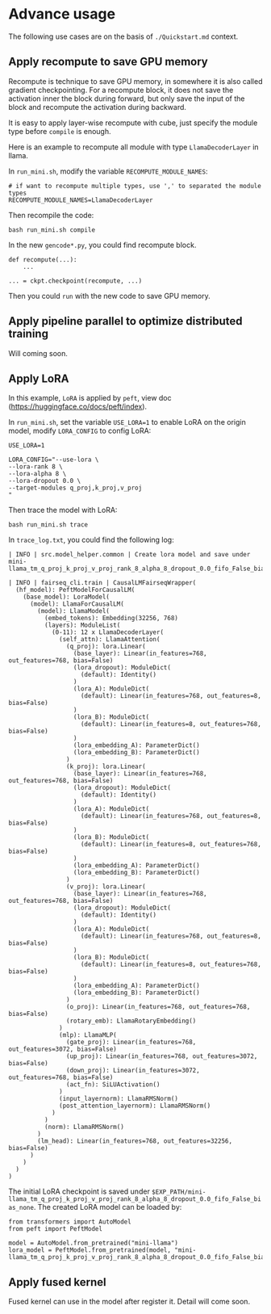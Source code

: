 # Advance usage

The following use cases are on the basis of `./Quickstart.md` context.

## Apply recompute to save GPU memory

Recompute is technique to save GPU memory, in somewhere it is also called gradient checkpointing.
For a recompute block, it does not save the activation inner the block during forward,
but only save the input of the block and recompute the activation during backward.

It is easy to apply layer-wise recompute with cube, just specify the module type before `compile` is enough.

Here is an example to recompute all module with type `LlamaDecoderLayer` in llama.

In `run_mini.sh`, modify the variable `RECOMPUTE_MODULE_NAMES`:

```
# if want to recompute multiple types, use ',' to separated the module types
RECOMPUTE_MODULE_NAMES=LlamaDecoderLayer
```

Then recompile the code:

```
bash run_mini.sh compile
```

In the new `gencode*.py`, you could find recompute block.

```
def recompute(...):
    ...

... = ckpt.checkpoint(recompute, ...)
```

Then you could `run` with the new code to save GPU memory.

## Apply pipeline parallel to optimize distributed training

Will coming soon.

## Apply LoRA

In this example, `LoRA` is applied by `peft`, view doc (https://huggingface.co/docs/peft/index).

In `run_mini.sh`, set the variable `USE_LORA=1` to enable LoRA on the origin model, modify `LORA_CONFIG` to config LoRA:

```
USE_LORA=1

LORA_CONFIG="--use-lora \
--lora-rank 8 \
--lora-alpha 8 \
--lora-dropout 0.0 \
--target-modules q_proj,k_proj,v_proj
"
```

Then trace the model with LoRA:

```
bash run_mini.sh trace
```

In `trace_log.txt`, you could find the following log:

```
| INFO | src.model_helper.common | Create lora model and save under mini-llama_tm_q_proj_k_proj_v_proj_rank_8_alpha_8_dropout_0.0_fifo_False_bias_none

| INFO | fairseq_cli.train | CausalLMFairseqWrapper(
  (hf_model): PeftModelForCausalLM(
    (base_model): LoraModel(
      (model): LlamaForCausalLM(
        (model): LlamaModel(
          (embed_tokens): Embedding(32256, 768)
          (layers): ModuleList(
            (0-11): 12 x LlamaDecoderLayer(
              (self_attn): LlamaAttention(
                (q_proj): lora.Linear(
                  (base_layer): Linear(in_features=768, out_features=768, bias=False)
                  (lora_dropout): ModuleDict(
                    (default): Identity()
                  )
                  (lora_A): ModuleDict(
                    (default): Linear(in_features=768, out_features=8, bias=False)
                  )
                  (lora_B): ModuleDict(
                    (default): Linear(in_features=8, out_features=768, bias=False)
                  )
                  (lora_embedding_A): ParameterDict()
                  (lora_embedding_B): ParameterDict()
                )
                (k_proj): lora.Linear(
                  (base_layer): Linear(in_features=768, out_features=768, bias=False)
                  (lora_dropout): ModuleDict(
                    (default): Identity()
                  )
                  (lora_A): ModuleDict(
                    (default): Linear(in_features=768, out_features=8, bias=False)
                  )
                  (lora_B): ModuleDict(
                    (default): Linear(in_features=8, out_features=768, bias=False)
                  )
                  (lora_embedding_A): ParameterDict()
                  (lora_embedding_B): ParameterDict()
                )
                (v_proj): lora.Linear(
                  (base_layer): Linear(in_features=768, out_features=768, bias=False)
                  (lora_dropout): ModuleDict(
                    (default): Identity()
                  )
                  (lora_A): ModuleDict(
                    (default): Linear(in_features=768, out_features=8, bias=False)
                  )
                  (lora_B): ModuleDict(
                    (default): Linear(in_features=8, out_features=768, bias=False)
                  )
                  (lora_embedding_A): ParameterDict()
                  (lora_embedding_B): ParameterDict()
                )
                (o_proj): Linear(in_features=768, out_features=768, bias=False)
                (rotary_emb): LlamaRotaryEmbedding()
              )
              (mlp): LlamaMLP(
                (gate_proj): Linear(in_features=768, out_features=3072, bias=False)
                (up_proj): Linear(in_features=768, out_features=3072, bias=False)
                (down_proj): Linear(in_features=3072, out_features=768, bias=False)
                (act_fn): SiLUActivation()
              )
              (input_layernorm): LlamaRMSNorm()
              (post_attention_layernorm): LlamaRMSNorm()
            )
          )
          (norm): LlamaRMSNorm()
        )
        (lm_head): Linear(in_features=768, out_features=32256, bias=False)
      )
    )
  )
)
```

The initial LoRA checkpoint is saved under `$EXP_PATH/mini-llama_tm_q_proj_k_proj_v_proj_rank_8_alpha_8_dropout_0.0_fifo_False_bias_none`. The created LoRA model can be loaded by:

```
from transformers import AutoModel
from peft import PeftModel

model = AutoModel.from_pretrained("mini-llama")
lora_model = PeftModel.from_pretrained(model, "mini-llama_tm_q_proj_k_proj_v_proj_rank_8_alpha_8_dropout_0.0_fifo_False_bias_none")
```

## Apply fused kernel

Fused kernel can use in the model after register it. Detail will come soon.
